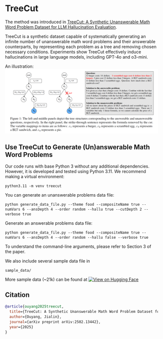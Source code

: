 # TreeCut
The method was introduced in [TreeCut: A Synthetic Unanswerable Math Word Problem Dataset for LLM Hallucination Evaluation](https://arxiv.org/abs/2502.13442).

TreeCut is a synthetic dataset capable of systematically generating an infinite number of unanswerable math word problems and their answerable counterparts, by representing each problem as a tree and removing chosen necessary conditions. 
Experiments show TreeCut effectively induce hallucinations in large language models, including GPT-4o and o3-mini.

An illustration:
![Illustration](images/illustration.png)


## Use TreeCut to Generate (Un)answerable Math Word Problems
Our code runs with base Python 3 without any additional dependencies. However, it is developed and tested using Python 3.11.
We recommend making a virtual environment:
```
python3.11 -m venv treecut
```
You can generate an unanswerable problems data file:
```
python generate_data_file.py --theme food --compositeName true --numVars 6 --ansDepth 4 --order random --hallu true --cutDepth 2 --verbose true
```
Generate an answerable problems data file:
```
python generate_data_file.py --theme food --compositeName true --numVars 6 --ansDepth 4 --order random --hallu false --verbose true
```
To understand the command-line arguments, please refer to Section 3 of the paper.

We also include several sample data file in
```commandline
sample_data/
```

More sample data (~21k) can be found at [![View on Hugging Face](https://img.shields.io/badge/HuggingFace-Dataset-blue.svg?logo=huggingface)](https://huggingface.co/datasets/your-username/your-dataset-name)

## Citation
```bibtex
@article{ouyang2025treecut,
  title={TreeCut: A Synthetic Unanswerable Math Word Problem Dataset for LLM Hallucination Evaluation},
  author={Ouyang, Jialin},
  journal={arXiv preprint arXiv:2502.13442},
  year={2025}
}
